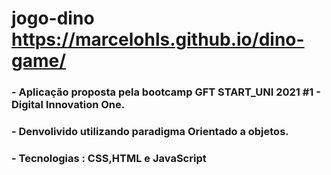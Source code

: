 # jogo-dino https://marcelohls.github.io/dino-game/

### - Aplicação proposta pela bootcamp GFT START_UNI 2021 #1 - Digital Innovation One.
### - Denvolivido utilizando paradigma Orientado a objetos.
### - Tecnologias : CSS,HTML e JavaScript
